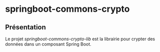 # springboot-commons-crypto

## Présentation
Le projet *springboot-commons-crypto-lib* est la librairie pour crypter des données dans un composant Spring Boot.